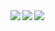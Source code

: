 <a href="https://github.com/yukiii0529/">
  <img align="left" src="https://github-readme-stats.vercel.app/api?username=yukiii0529&count_private=true&show_icons=true&theme=dracula" />
</a>
<a href="https://github.com/yukiii0529/">
  <img align="left" src="https://github-readme-stats.vercel.app/api/top-langs/?username=yukiii0529&langs_count=3&theme=dracula" />
</a>  
<img align="left" src="https://komarev.com/ghpvc/?username=yukiii0529&color=brightgreen" />
<!-- ![](https://komarev.com/ghpvc/?username=Kiharaten&color=brightgreen) -->
<!-- <img align="left" src="https://github-readme-stats.vercel.app/api/top-langs/?username=Kiharaten&langs_count=10&theme=dracula&layout=compact" /> -->
<!--
**yukiii0529/yukiii0529** is a ✨ _special_ ✨ repository because its `README.md` (this file) appears on your GitHub profile.

Here are some ideas to get you started:

- 🔭 I’m currently working on ...
- 🌱 I’m currently learning ...
- 👯 I’m looking to collaborate on ...
- 🤔 I’m looking for help with ...
- 💬 Ask me about ...
- 📫 How to reach me: ...
- 😄 Pronouns: ...
- ⚡ Fun fact: ...
-->
